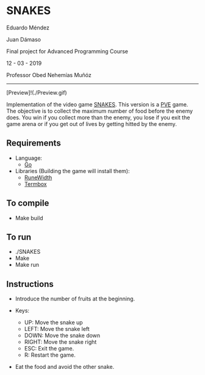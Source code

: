 SNAKES
=========================

Eduardo Méndez

Juan Dámaso

Final project for Advanced Programming Course

12 - 03 - 2019

Professor Obed Nehemías Muñóz


----------------------

[Preview]!(./Preview.gif)

Implementation of the video game [SNAKES](http://slither.io/). This version is a [PVE](https://en.wikipedia.org/wiki/Player_versus_environment) game. The objective is to collect the maximum number of food before the enemy does. You win if you collect more than the enemy, you lose if you exit the game arena or if you get out of lives by getting hitted by the enemy.

Requirements
--------------------
- Language:
  - [Go](https://golang.org/)
- Libraries (Building the game will install them):
  - [RuneWidth](github.com/mattn/go-runewidth)
  - [Termbox](github.com/nsf/termbox-go")

To compile
----------------------
- Make build


To run
--------------------
- ./SNAKES
- Make
- Make run

Instructions
-------------
* Introduce the number of fruits at the beginning.

* Keys:
  - UP:     Move the snake up
  - LEFT:   Move the snake left
  - DOWN:   Move the snake down
  - RIGHT:  Move the snake right
  - ESC:    Exit the game.
  - R:      Restart the game.

* Eat the food and avoid the other snake.


